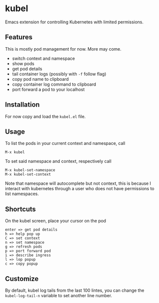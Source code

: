 # kubel

Emacs extension for controlling Kubernetes with limited permissions.

## Features
This is mostly pod management for now. More may come.

- switch context and namespace
- show pods
- get pod details
- tail container logs (possibly with `-f` follow flag)
- copy pod name to clipboard
- copy container log command to clipboard
- port forward a pod to your localhost

## Installation

For now copy and load the `kubel.el` file.

## Usage

To list the pods in your current context and namespace, call
```
M-x kubel
```
To set said namespace and context, respectively call
```
M-x kubel-set-namespace
M-x kubel-set-context
```
Note that namespace will autocomplete but not context,
this is because I interact with kubernetes through a user who
does not have permissions to list namespaces.

## Shortcuts

On the kubel screen, place your cursor on the pod
```
enter => get pod details
h => help pop up
C => set context
n => set namespace
g => refresh pods
p => port forward pod
i => describe ingress
l => lop popup
c => copy popup
```

## Customize

By default, kubel log tails from the last 100 lintes, you can change the `kubel-log-tail-n` variable to set another line number.
